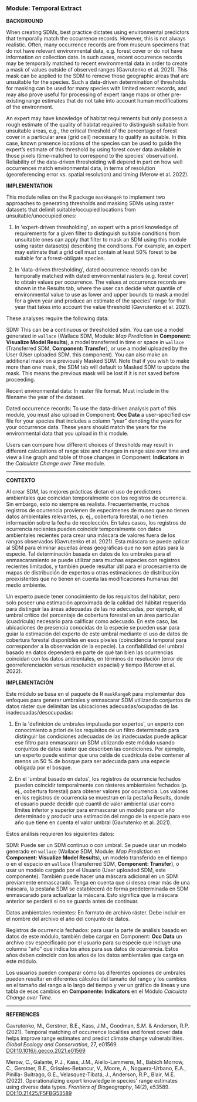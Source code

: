### **Module: Temporal Extract**

**BACKGROUND**

When creating SDMs, best practice dictates using environmental predictors that temporally match the occurrence records. However, this is not always realistic. Often, many occurrence records are from museum specimens that do not have relevant environmental data, e.g. forest cover or do not have information on collection date. In such cases, recent occurrence records may be temporally matched to recent environmental data in order to create a mask of values outside of observed ranges (Gavrutenko et al. 2021). This mask can be applied to the SDM to remove those geographic areas that are unsuitable for the species.  Such a data-driven determination of thresholds for masking can be used for many species with limited recent records, and may also prove useful for processing of expert range maps or other pre-existing range estimates that do not take into account human modifications of the environment. 

An expert may have knowledge of habitat requirements but only possess a rough estimate of the quality of habitat required to distinguish suitable from unsuitable areas, e.g., the critical threshold of the percentage of forest cover in a particular area (grid cell) necessary to qualify as suitable. In this case, known presence locations of the species can be used to guide the expert’s estimate of this threshold by using forest cover data available in those pixels (time-matched to correspond to the species’ observation). Reliability of the data-driven thresholding will depend in part on how well occurrences match environmental data, in terms of resolution (georeferencing error vs. spatial resolution) and timing (Merow et al. 2022).


**IMPLEMENTATION**

This module relies on the R package `maskRangeR` to implement two approaches to generating thresholds and masking SDMs using raster datasets that delimit suitable/occupied locations from unsuitable/unoccupied ones: 

1. In 'expert-driven thresholding', an expert with a priori knowledge of requirements for a given filter to distinguish suitable conditions from unsuitable ones can apply that filter to mask an SDM using this module using raster dataset(s) describing the conditions. For example, an expert may estimate that a grid cell must contain at least 50% forest to be suitable for a forest-obligate species. 

2. In 'data-driven thresholding',  dated occurrence records can be temporally matched with dated environmental rasters (e.g. forest cover) to obtain values per occurrence. The values at occurrence records are shown in the Results tab, where the user can decide what quantile of environmental value to use as lower and upper bounds to mask a model for a given year and produce an estimate of the species' range for that year that takes into account the value threshold (Gavrutenko et al. 2021). 

These analyses require the following data:

SDM: This can be a continuous or thresholded sdm. You can use a model generated in `wallace` (Wallace SDM, Module: *Map Prediction* in **Component: Visualize Model Results**), a model transferred in time or space in `wallace` (Transferred SDM, **Component: Transfer**), or use a model uploaded by the User (User uploaded SDM, this component). You can also make an additional mask on a previously Masked SDM. Note that if you wish to make more than one mask, the SDM tab will default to Masked SDM to update the mask. This means the previous mask will be lost if it is not saved before proceeding. 

Recent environmental data: In raster file format. Must include in the filename the year of the dataset.  

Dated occurrence records: To use the data-driven analysis part of this module, you must also upload in Component: **Occ Data** a user-specified csv file for your species that includes a column “year” denoting the years for your occurrence data. These years should match the years for the environmental data that you upload in this module.  
 
Users can compare how different choices of thresholds may result in different calculations of range size and changes in range size over time and view a line graph and table of those changes in Component: **Indicators** in the *Calculate Change over Time* module.

---

**CONTEXTO**

Al crear SDM, las mejores prácticas dictan el uso de predictores ambientales que coincidan temporalmente con los registros de ocurrencia. Sin embargo, esto no siempre es realista. Frecuentemente, muchos registros de ocurrencia provienen de especímenes de museo que no tienen datos ambientales relevantes, p. ej., cobertura forestal, o no tienen información sobre la fecha de recolección. En tales casos, los registros de ocurrencia recientes pueden coincidir temporalmente con datos ambientales recientes para crear una máscara de valores fuera de los rangos observados (Gavrutenko et al. 2021). Esta máscara se puede aplicar al SDM para eliminar aquellas áreas geográficas que no son aptas para la especie. Tal determinación basada en datos de los umbrales para el enmascaramiento se puede utilizar para muchas especies con registros recientes limitados, y también puede resultar útil para el procesamiento de mapas de distribución de expertos u otras estimaciones de distribución preexistentes que no tienen en cuenta las modificaciones humanas del medio ambiente.

Un experto puede tener conocimiento de los requisitos del hábitat, pero solo poseer una estimación aproximada de la calidad del hábitat requerida para distinguir las áreas adecuadas de las no adecuadas, por ejemplo, el umbral crítico del porcentaje de cobertura forestal en un área particular (cuadrícula) necesario para calificar como adecuado. En este caso, las ubicaciones de presencia conocidas de la especie se pueden usar para guiar la estimación del experto de este umbral mediante el uso de datos de cobertura forestal disponibles en esos píxeles (coincidencia temporal para corresponder a la observación de la especie). La confiabilidad del umbral basado en datos dependerá en parte de qué tan bien las ocurrencias coincidan con los datos ambientales, en términos de resolución (error de georreferenciación versus resolución espacial) y tiempo (Merow et al. 2022).

**IMPLEMENTACIÓN**

Este módulo se basa en el paquete de R `maskRangeR` para implementar dos enfoques para generar umbrales y enmascarar SDM utilizando conjuntos de datos ráster que delimitan las ubicaciones adecuadas/ocupadas de las inadecuadas/desocupadas:

1. En la 'definición de umbrales impulsada por expertos', un experto con conocimiento a priori de los requisitos de un filtro determinado para distinguir las condiciones adecuadas de las inadecuadas puede aplicar ese filtro para enmascarar un SDM utilizando este módulo usando conjuntos de datos ráster que describen las condiciones. Por ejemplo, un experto puede estimar que una celda de cuadrícula debe contener al menos un 50 % de bosque para ser adecuada para una especie obligada por el bosque.

2. En el 'umbral basado en datos', los registros de ocurrencia fechados pueden coincidir temporalmente con rásteres ambientales fechados (p. ej., cobertura forestal) para obtener valores por ocurrencia. Los valores en los registros de ocurrencia se muestran en la pestaña Results, donde el usuario puede decidir qué cuantil de valor ambiental usar como límites inferior y superior para enmascarar un modelo para un año determinado y producir una estimación del rango de la especie para ese año que tiene en cuenta el valor umbral (Gavrutenko et al. 2021).

Estos análisis requieren los siguientes datos:

SDM: Puede ser un SDM continuo o con umbral. Se puede usar un modelo generado en `wallace` (Wallace SDM, Module: *Map Prediction* en **Component: Visualize Model Results**), un modelo transferido en el tiempo o en el espacio en `wallace` (Transferred SDM, **Component: Transfer**), o usar un modelo cargado por el Usuario (User uploaded SDM, este componente). También puede hacer una máscara adicional en un SDM previamente enmascarado. Tenga en cuenta que si desea crear más de una máscara, la pestaña SDM se establecerá de forma predeterminada en SDM enmascarado para actualizar la máscara. Esto significa que la máscara anterior se perderá si no se guarda antes de continuar.

Datos ambientales recientes: En formato de archivo ráster. Debe incluir en el nombre del archivo el año del conjunto de datos.

Registros de ocurrencia fechados: para usar la parte de análisis basado en datos de este módulo, también debe cargar en Component: **Occ Data** un archivo csv especificado por el usuario para su especie que incluye una columna "año" que indica los años para sus datos de ocurrencia. Estos años deben coincidir con los años de los datos ambientales que carga en este módulo.
 
Los usuarios pueden comparar cómo las diferentes opciones de umbrales pueden resultar en diferentes cálculos del tamaño del rango y los cambios en el tamaño del rango a lo largo del tiempo y ver un gráfico de líneas y una tabla de esos cambios en **Componente: Indicators** en el Módulo *Calculate Change over Time*.

---

**REFERENCES**

Gavrutenko, M., Gerstner, B.E., Kass, J.M., Goodman, S.M. & Anderson, R.P. (2021). Temporal matching of occurrence localities and forest cover data helps improve range estimates and predict climate change vulnerabilities. *Global Ecology and Conservation*, 27, e01569. <a href="https://doi.org/10.1016/j.gecco.2021.e01569" target="_blank">DOI:10.1016/j.gecco.2021.e01569</a>

Merow, C., Galante, P.J., Kass, J.M., Aiello-Lammens, M., Babich Morrow, C., Gerstner, B.E., Grisales-Betancur, V., Moore, A., Noguera-Urbano, E.A., Pinilla- Buitrago, G.E., Velasquez-Tibatá, J., Anderson, R.P., Blair, M.E. (2022). Operationalizing expert knowledge in species' range estimates using diverse data types. *Frontiers of Biogeography*, 14(2), e53589. <a href="https://doi.org/10.21425/F5FBG53589" target="_blank">DOI:10.21425/F5FBG53589</a>
